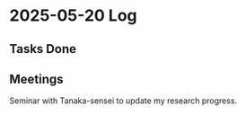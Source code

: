 # 2025-05-20 Log

## Tasks Done

## Meetings
Seminar with Tanaka-sensei to update my research progress.